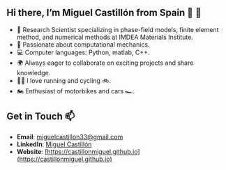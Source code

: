 ## Hi there, I’m Miguel Castillón from Spain 👋 👋

- 🚀 Research Scientist specializing in phase-field models, finite element method, and numerical methods at IMDEA Materials Institute.
- 🔬 Passionate about computational mechanics.
- 💻 Computer languages: Python, matlab, C++.
- 🌍 Always eager to collaborate on exciting projects and share knowledge.
- 🏃‍♂️ I love running and cycling 🚲.
- 🏍️ Enthusiast of motorbikes and cars 🏎️.

## Get in Touch 📫

- **Email**: [miguelcastillon33@gmail.com](mailto:miguelcastillon33@gmail.com)
- **LinkedIn**: [Miguel Castillón](https://www.linkedin.com/in/miguelcastillon)
- **Website**: [https://castillonmiguel.github.io](https://castillonmiguel.github.io)
